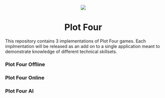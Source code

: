 <p align="center">
  <img src="https://github.com/capitancuro/Plot_Four/blob/31cdebcc09b402a8be9cbc4b702ce4d3b5581792/src/assets/Plot_Four_Icon.png" />
</p>
<h1 align="center">Plot Four</h1>
<p>This repository contains 3 implementations of Plot Four games. Each implmentation will be released as an add on to a single application meant to demonstrate knowledge of different technical skillsets.</p>
<h3>Plot Four Offline</h3>
<h3>Plot Four Online</h3>
<h3>Plot Four AI</h3>
